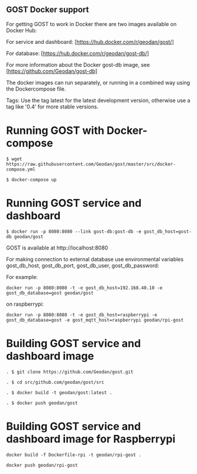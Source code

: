 ## GOST Docker support

For getting GOST to work in Docker there are two images available on Docker Hub:

For service and dashboard: [https://hub.docker.com/r/geodan/gost/]

For database: [https://hub.docker.com/r/geodan/gost-db/]

For more information about the Docker gost-db image, see [https://github.com/Geodan/gost-db]

The docker images can run separately, or running in a combined way using the Dockercompose file.

Tags: Use the tag latest for the latest development version, otherwise use a tag like '0.4' for more stable versions.

# Running GOST with Docker-compose

```
$ wget https://raw.githubusercontent.com/Geodan/gost/master/src/docker-compose.yml 

$ docker-compose up
```

# Running GOST service and dashboard
```
$ docker run -p 8080:8080 --link gost-db:gost-db -e gost_db_host=gost-db geodan/gost
```
GOST is available at http://localhost:8080 

For making connection to external database use environmental variables gost_db_host, gost_db_port, gost_db_user, gost_db_password:

For example: 
```
docker run -p 8080:8080 -t -e gost_db_host=192.168.40.10 -e gost_db_database=gost geodan/gost

```

on raspberrypi:
```
docker run -p 8080:8080 -t -e gost_db_host=raspberrypi -e gost_db_database=gost -e gost_mqtt_host=raspberrypi geodan/rpi-gost
```

# Building GOST service and dashboard image

```
. $ git clone https://github.com/Geodan/gost.git

. $ cd src/github.com/geodan/gost/src

. $ docker build -t geodan/gost:latest .

. $ docker push geodan/gost

```
# Building GOST service and dashboard image for Raspberrypi

```
docker build -f Dockerfile-rpi -t geodan/rpi-gost .

docker push geodan/rpi-gost
```

